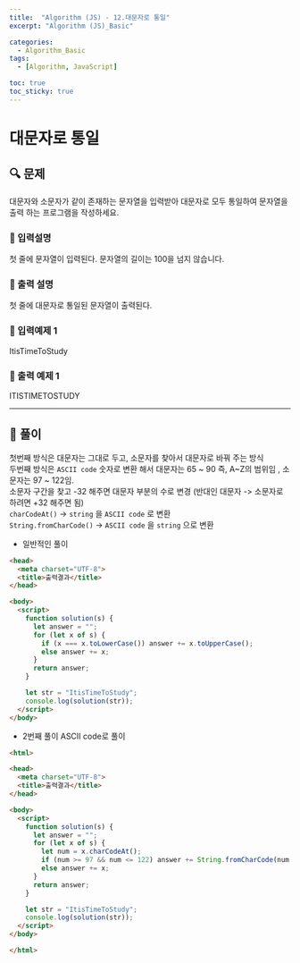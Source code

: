 ```yaml
---
title:  "Algorithm (JS) - 12.대문자로 통일"
excerpt: "Algorithm (JS)_Basic"

categories:
  - Algorithm_Basic
tags:
  - [Algorithm, JavaScript]

toc: true
toc_sticky: true
---
```


# 대문자로 통일

##  🔍 문제 
대문자와 소문자가 같이 존재하는 문자열을 입력받아 대문자로 모두 통일하여 문자열을 출력 하는 프로그램을 작성하세요.

### 🔹 입력설명
첫 줄에 문자열이 입력된다. 문자열의 길이는 100을 넘지 않습니다.

### 🔹 출력 설명
첫 줄에 대문자로 통일된 문자열이 출력된다.

### 🔹 입력예제 1
ItisTimeToStudy

### 🔹 출력 예제 1
ITISTIMETOSTUDY

----

##  📌 풀이
첫번째 방식은 대문자는 그대로 두고, 소문자를 찾아서 대문자로 바꿔 주는 방식  
두번째 방식은 `ASCII code` 숫자로 변환 해서 대문자는 65 ~ 90 즉, A~Z의 범위임 , 소문자는 97 ~ 122임.  
소문자 구간을 찾고 -32 해주면 대문자 부분의 수로 변경 (반대인 대문자 -> 소문자로 하려면  +32 해주면 됨)  
`charCodeAt()` -> `string` 을 `ASCII code` 로 변환  
`String.fromCharCode()` -> `ASCII code` 을 `string` 으로 변환


- 일반적인 풀이
```html
<head>
  <meta charset="UTF-8">
  <title>출력결과</title>
</head>

<body>
  <script>
    function solution(s) {
      let answer = "";
      for (let x of s) {
        if (x === x.toLowerCase()) answer += x.toUpperCase();
        else answer += x;
      }
      return answer;
    }

    let str = "ItisTimeToStudy";
    console.log(solution(str));
  </script>
</body>
```

- 2번째 풀이  ASCII code로 풀이
```html
<html>

<head>
  <meta charset="UTF-8">
  <title>출력결과</title>
</head>

<body>
  <script>
    function solution(s) {
      let answer = "";
      for (let x of s) {
        let num = x.charCodeAt();
        if (num >= 97 && num <= 122) answer += String.fromCharCode(num -32);
        else answer += x;
      }
      return answer;
    }

    let str = "ItisTimeToStudy";
    console.log(solution(str));
  </script>
</body>

</html>
```

